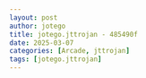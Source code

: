 ```yaml
---
layout: post
author: jotego
title: jotego.jttrojan - 485490f
date: 2025-03-07
categories: [Arcade, jttrojan]
tags: [jotego.jttrojan]
---
```


